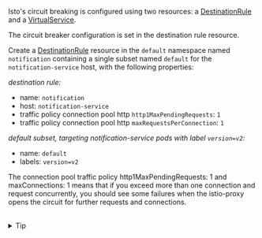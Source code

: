 Isto's circuit breaking is configured using two resources: 
a [DestinationRule](https://istio.io/latest/docs/reference/config/networking/destination-rule/) 
and a [VirtualService](https://istio.io/latest/docs/reference/config/networking/virtual-service/).

The circuit breaker configuration is set in the destination rule resource.

Create a [DestinationRule](https://istio.io/latest/docs/reference/config/networking/destination-rule/)
resource in the `default` namespace named `notification` containing a single subset named `default` 
for the `notification-service` host, with the following properties:

*destination rule:*
- name: `notification`
- host: `notification-service`
- traffic policy connection pool http `http1MaxPendingRequests`: `1`
- traffic policy connection pool http `maxRequestsPerConnection`: `1`

*default subset, targeting notification-service pods with label `version=v2`:*
- name: `default`
- labels: `version=v2`

The connection pool traffic policy http1MaxPendingRequests: 1 and maxConnections: 1 
means that if you exceed more than one connection and request concurrently, 
you should see some failures when the istio-proxy opens the circuit for 
further requests and connections.

<br>
<details><summary>Tip</summary>

```plain
apiVersion: networking.istio.io/v1beta1
kind: DestinationRule
metadata:
 name: notification
spec:
  host: // TODO
  trafficPolicy:
    connectionPool:
      http:
        http1MaxPendingRequests: // TODO
        maxRequestsPerConnection: // TODO
  subsets:
  - name: default
    labels:
      version: v2
```{{copy}}
</details>

<br>
<details><summary>Solution</summary>

```plain
apiVersion: networking.istio.io/v1beta1
kind: DestinationRule
metadata:
 name: notification
spec:
  host: notification-service
  trafficPolicy:
    connectionPool:
      http:
        http1MaxPendingRequests: 1
        maxRequestsPerConnection: 1
  subsets:
  - name: default
    labels:
      version: v2
```{{copy}}
</details>